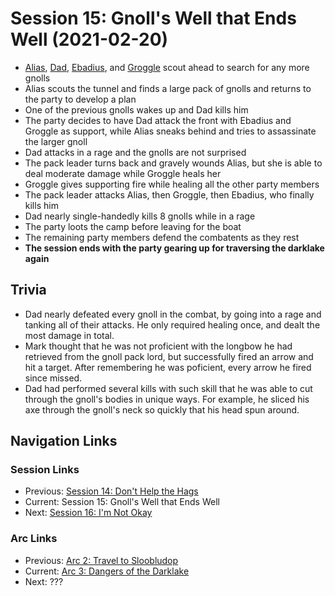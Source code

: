 # Session 15: Gnoll's Well that Ends Well (2021-02-20)
* [Alias](../../characters/pcs/alias.md), [Dad](../../characters/dad.md), [Ebadius](../../characters/ebadius.md), and [Groggle](../../characters/groggle.md) scout ahead to search for any more gnolls
* Alias scouts the tunnel and finds a large pack of gnolls and returns to the party to develop a plan
* One of the previous gnolls wakes up and Dad kills him
* The party decides to have Dad attack the front with Ebadius and Groggle as support, while Alias sneaks behind and tries to assassinate the larger gnoll
* Dad attacks in a rage and the gnolls are not surprised
* The pack leader turns back and gravely wounds Alias, but she is able to deal moderate damage while Groggle heals her
* Groggle gives supporting fire while healing all the other party members
* The pack leader attacks Alias, then Groggle, then Ebadius, who finally kills him
* Dad nearly single-handedly kills 8 gnolls while in a rage
* The party loots the camp before leaving for the boat
* The remaining party members defend the combatents as they rest
* **The session ends with the party gearing up for traversing the darklake again**

## Trivia
* Dad nearly defeated every gnoll in the combat, by going into a rage and tanking all of their attacks. He only required healing once, and dealt the most damage in total.
* Mark thought that he was not proficient with the longbow he had retrieved from the gnoll pack lord, but successfully fired an arrow and hit a target. After remembering he was poficient, every arrow he fired since missed.
* Dad had performed several kills with such skill that he was able to cut through the gnoll's bodies in unique ways. For example, he sliced his axe through the gnoll's neck so quickly that his head spun around.

## Navigation Links
### Session Links
* Previous: [Session 14: Don't Help the Hags](session14-2021-02-06.md)
* Current: Session 15: Gnoll's Well that Ends Well
* Next: [Session 16: I'm Not Okay](session16-2021-03-06.md)

### Arc Links
* Previous: [Arc 2: Travel to Sloobludop](../arc02/info.md)
* Current: [Arc 3: Dangers of the Darklake](info.md)
* Next: ???
